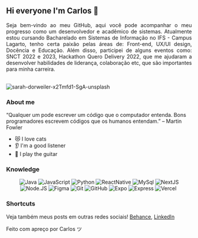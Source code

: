 ## Hi everyone I'm Carlos 👋 

<div align="justify">
Seja bem-vindo ao meu GitHub, aqui você pode acompanhar o meu progresso como um desenvolvedor e acadêmico de sistemas.
Atualmente estou cursando Bacharelado em Sistemas de Informação no IFS - Campus Lagarto,
tenho certa paixão pelas áreas de: Front-end, UX/UI design, Docência e Educação.
Além disso, participei de alguns eventos como: SNCT 2022 e 2023, Hackathon Quero Delivery 2022, que me ajudaram a desenvolver habilidades de liderança, colaboração etc, que são importantes para minha carreira. 
</div>
<br>

![sarah-dorweiler-x2Tmfd1-SgA-unsplash](https://github.com/user-attachments/assets/6dd9bb83-9fde-4cd7-ac25-cc0cf22a43c3)

### About me

“Qualquer um pode escrever um código que o computador entenda. Bons programadores escrevem códigos que os humanos entendam.” – Martin Fowler

- 😻 I love cats
- 👂 I'm a good listener
- 🎸 I play the guitar

### Knowledge

<p align="center">
  <img src="https://img.shields.io/badge/Java-ED8B00?style=for-the-badge&logo=java&logoColor=white" alt="Java"/>
  <img src="https://img.shields.io/badge/javascript-%23323330.svg?style=for-the-badge&logo=javascript&logoColor=%23F7DF1E" alt="JavaScript"/>
  <img src="https://img.shields.io/badge/python-3670A0?style=for-the-badge&logo=python&logoColor=ffdd54" alt="Python"/>
  <img src="https://img.shields.io/badge/react_native-%2320232a.svg?style=for-the-badge&logo=react&logoColor=%2361DAFB" alt="ReactNative"/>
  <img src="https://img.shields.io/badge/mysql-%2300f.svg?style=for-the-badge&logo=mysql&logoColor=white" alt="MySql"/>
  <img src="https://img.shields.io/badge/Next-black?style=for-the-badge&logo=next.js&logoColor=white" alt="NextJS"/>
  <img src="https://img.shields.io/badge/node.js-6DA55F?style=for-the-badge&logo=node.js&logoColor=white" alt="Node.JS"/>
  <img src="https://img.shields.io/badge/figma-%23F24E1E.svg?style=for-the-badge&logo=figma&logoColor=white" alt="Figma"/>
  <img src="https://img.shields.io/badge/git-%23F05033.svg?style=for-the-badge&logo=git&logoColor=white" alt="Git"/>
  <img src="https://img.shields.io/badge/github-%23121011.svg?style=for-the-badge&logo=github&logoColor=white" alt="GitHub"/>
  <img src="https://img.shields.io/badge/expo-1C1E24?style=for-the-badge&logo=expo&logoColor=#D04A37" alt="Expo"/>
  <img src="https://img.shields.io/badge/express.js-%23404d59.svg?style=for-the-badge&logo=express&logoColor=%2361DAFB" alt="Express"/>
  <img src="https://img.shields.io/badge/vercel-%23000000.svg?style=for-the-badge&logo=vercel&logoColor=white" alt="Vercel"/>
  <img src="" alt=""/>
</p>

### Shortcuts

Veja também meus posts em outras redes sociais!
[Behance](),
[LinkedIn](https://www.linkedin.com/in/carlos-santos-747bb8251/)

Feito com apreço por Carlos ツ
